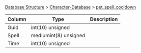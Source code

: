 [Database Structure](Database-Structure) > [Character-Database](Character-Database) > [pet_spell_cooldown](pet_spell_cooldown)

Column | Type | Description
--- | --- | ---
Guid | int(10) unsigned | 
Spell | mediumint(8) unsigned | 
Time | int(10) unsigned | 
